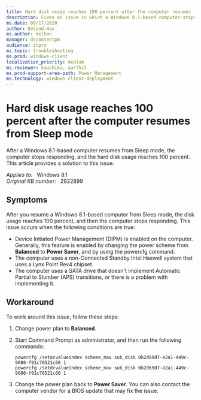 ```yaml
---
title: Hard disk usage reaches 100 percent after the computer resumes from Sleep mode
description: Fixes an issue in which a Windows 8.1-based computer stops responding and hard disk usage reaches 100 percent. This issue occurs after the computer resumes from Sleep mode.
ms.date: 09/17/2020
author: Deland-Han 
ms.author: delhan
manager: dscontentpm
audience: itpro
ms.topic: troubleshooting
ms.prod: windows-client
localization_priority: medium
ms.reviewer: kaushika, aarthit
ms.prod-support-area-path: Power Management
ms.technology: windows-client-deployment
---
```

# Hard disk usage reaches 100 percent after the computer resumes from Sleep mode

After a Windows 8.1-based computer resumes from Sleep mode, the computer stops responding, and the hard disk usage reaches 100 percent. This article provides a solution to this issue.

_Applies to:_ &nbsp; Windows 8.1  
_Original KB number:_ &nbsp; 2922899

## Symptoms

After you resume a Windows 8.1-based computer from Sleep mode, the disk usage reaches 100 percent, and then the computer stops responding. This issue occurs when the following conditions are true:

- Device Initiated Power Management (DIPM) is enabled on the computer. Generally, this feature is enabled by changing the power scheme from **Balanced**  to **Power Saver**, and by using the powercfg command.
- The computer uses a non-Connected Standby Intel Haswell system that uses a Lynx Point Rev4 chipset.
- The computer uses a SATA drive that doesn't implement Automatic Partial to Slumber (APS) transitions, or there is a problem with implementing it.

## Workaround

To work around this issue, follow these steps:

1. Change power plan to **Balanced**.
2. Start Command Prompt as administrator, and then run the following commands:

    ```console
    powercfg /setacvalueindex scheme_max sub_disk 0b2d69d7-a2a1-449c-9680-f91c70521c60 1
    powercfg /setdcvalueindex scheme_max sub_disk 0b2d69d7-a2a1-449c-9680-f91c70521c60 1
    ```

3. Change the power plan back to **Power Saver**. You can also contact the computer vendor for a BIOS update that may fix the issue.
